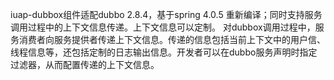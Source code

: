 ﻿iuap-dubbox组件适配dubbo 2.8.4，基于spring 4.0.5 重新编译；同时支持服务调用过程中的上下文信息传递。上下文信息可以定制。
对dubbox调用过程中，服务消费者向服务提供者传递上下文信息。传递的信息包括当前上下文中的用户信、线程信息等，还包括定制的日志输出信息。开发者可以在dubbo服务声明时指定过滤器，从而配置传递的上下文信息。